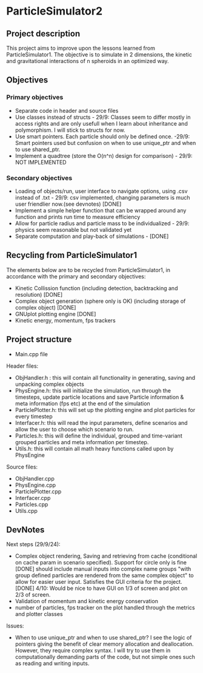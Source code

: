# ParticleSimulator2

## Project description

This project aims to improve upon the lessons learned from ParticleSimulator1. The objective is to simulate in 2 dimensions, the kinetic and gravitational interactions of n spheroids in an optimized way.

## Objectives

### Primary objectives

*	Separate code in header and source files
*	Use classes instead of structs - 29/9: Classes seem to differ mostly in access rights and are only usefull when I learn about inheritance and polymorphism. I will stick to structs for now.
*	Use smart pointers. Each particle should only be defined once. -29/9: Smart pointers used but confusion on when to use unique_ptr and when to use shared_ptr. 
*	Implement a quadtree (store the O(n^n) design for comparison)  - 29/9: NOT IMPLEMENTED

### Secondary objectives

* Loading of objects/run, user interface to navigate options, using .csv instead of .txt - 29/9: csv implemented, changing parameters is much user friendlier now.(see devnotes) [DONE]
*	Implement a simple helper function that can be wrapped around any function and prints run time to measure efficiency
*	Allow for particle radius and particle mass to be individualized - 29/9: physics seem reasonable but not validated yet 
*	Separate computation and play-back of simulations - [DONE]

## Recycling from ParticleSimulator1

The elements below are to be recycled from ParticleSimulator1, in accordance with the primary and secondary objectives:
*	Kinetic Collission function (including detection, backtracking and resolution) [DONE]
*	Complex object generation (sphere only is OK) (including storage of complex object) [DONE]
*	GNUplot plotting engine [DONE]
*	Kinetic energy, momentum, fps trackers

## Project structure

*	Main.cpp file

Header files:
*	ObjHandler.h : this will contain all functionality in generating, saving and unpacking complex objects
*	PhysEngine.h: this will initialize the simulation, run through the timesteps, update particle locations and save Particle information & meta information (fps etc) at the end of the simulation
*	ParticlePlotter.h: this will set up the plotting engine and plot particles for every timestep
*	Interfacer.h: this will read the input parameters, define scenarios and allow the user to choose which scenario to run.
* Particles.h: this will define the individual, grouped and time-variant grouped particles and meta information per timestep.
* Utils.h: this will contain all math heavy functions  called upon by PhysEngine 

Source files:
* ObjHandler.cpp
* PhysEngine.cpp
* ParticlePlotter.cpp
* Interfacer.cpp
* Particles.cpp
* Utils.cpp


## DevNotes

Next steps (29/9/24):
*	Complex object rendering, Saving and retrieving from cache (conditional on cache param in scenario specified). Support for circle only is fine [DONE]
        should include manual inputs into complex name groups "with group defined particles are rendered from the same complex object" to allow for easier user input. Satisfies the GUI criteria for the project. [DONE]
        4/10: Would be nice to have GUI on 1/3 of screen and plot on 2/3 of screen.
* Validation of momentum and kinetic energy conservation
* number of particles, fps tracker on the plot handled through the metrics and plotter classes


Issues:
*	When to use unique_ptr and when to use shared_ptr? I see the logic of pointers giving the benefit of clear memory allocation and deallocation. However, they require complex syntax. I will try to use them in computationally demanding parts of the code, but not simple ones such as reading and writing inputs.


